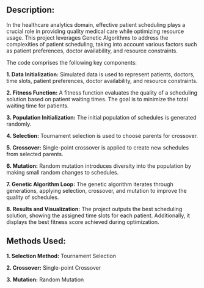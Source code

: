 ## Description:
In the healthcare analytics domain, effective patient scheduling plays a crucial role in providing quality medical care while optimizing resource usage. This project leverages Genetic Algorithms to address the complexities of patient scheduling, taking into account various factors such as patient preferences, doctor availability, and resource constraints.

The code comprises the following key components:

**1. Data Initialization:** Simulated data is used to represent patients, doctors, time slots, patient preferences, doctor availability, and resource constraints.

**2. Fitness Function:** A fitness function evaluates the quality of a scheduling solution based on patient waiting times. The goal is to minimize the total waiting time for patients.

**3. Population Initialization:** The initial population of schedules is generated randomly.

**4. Selection:** Tournament selection is used to choose parents for crossover.

**5. Crossover:** Single-point crossover is applied to create new schedules from selected parents.

**6. Mutation:** Random mutation introduces diversity into the population by making small random changes to schedules.

**7. Genetic Algorithm Loop:** The genetic algorithm iterates through generations, applying selection, crossover, and mutation to improve the quality of schedules.

**8. Results and Visualization:** The project outputs the best scheduling solution, showing the assigned time slots for each patient. Additionally, it displays the best fitness score achieved during optimization.

## Methods Used:
**1. Selection Method:** Tournament Selection
   
**2. Crossover:** Single-point Crossover

**3. Mutation:** Random Mutation
